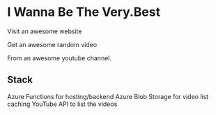 ﻿# I Wanna Be The Very.Best

Visit an awesome website

Get an awesome random video

From an awesome youtube channel.

## Stack

Azure Functions for hosting/backend
Azure Blob Storage for video list caching
YouTube API to list the videos